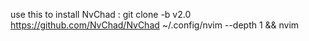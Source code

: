 use this to install NvChad : git clone -b v2.0 https://github.com/NvChad/NvChad ~/.config/nvim --depth 1 && nvim
